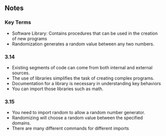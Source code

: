 ## Notes
### Key Terms
* Software Library: Contains procedures that can be used in the creation of new programs
* Randomization generates a random value between any two numbers.
### 3.14
- Existing segments of code can come from both internal and external sources.
- The use of libraries simplifies the task of creating complex programs.
- Documentation for a library is necessary in understanding key behaviors
- You can import those libraries such as math.
### 3.15
- You need to import random to allow a random number generator.
- Randomizing will choose a random value between the specified domains.
- There are many different commands for different imports